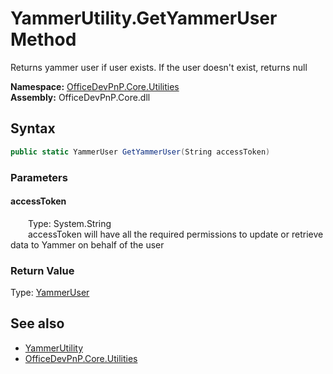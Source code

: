 # YammerUtility.GetYammerUser Method  
 Returns yammer user if user exists. If the user doesn't exist, returns null   

**Namespace:** [OfficeDevPnP.Core.Utilities](OfficeDevPnP.Core.Utilities.md)  
**Assembly:** OfficeDevPnP.Core.dll  
## Syntax
```C#
public static YammerUser GetYammerUser(String accessToken)
```
### Parameters
#### accessToken  
&emsp;&emsp;Type: System.String  
&emsp;&emsp;accessToken will have all the required permissions to update or retrieve data to Yammer on behalf of the user  

  

### Return Value
Type: [YammerUser](OfficeDevPnP.Core.Entities.YammerUser.md)  
  


## See also
- [YammerUtility](OfficeDevPnP.Core.Utilities.YammerUtility.md) 
- [OfficeDevPnP.Core.Utilities](OfficeDevPnP.Core.Utilities.md) 
